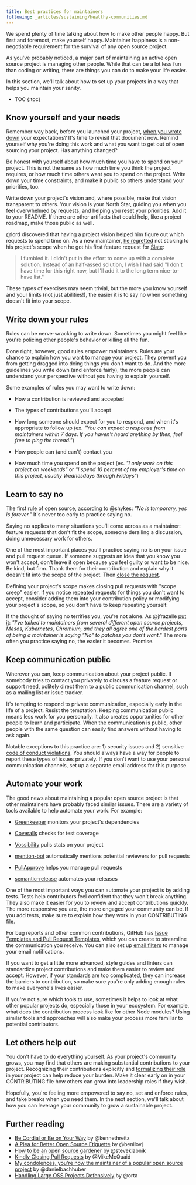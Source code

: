 ```yaml
---
title: Best practices for maintainers
following: _articles/sustaining/healthy-communities.md
---
```


We spend plenty of time talking about how to make other people happy. But first and foremost, make yourself happy. Maintainer happiness is a non-negotiable requirement for the survival of any open source project.

As you've probably noticed, a major part of maintaining an active open source project is managing other people. While that can be a lot less fun than coding or writing, there are things you can do to make your life easier.

In this section, we'll talk about how to set up your projects in a way that helps you maintain your sanity.

* TOC
{:toc}

## Know yourself and your needs

Remember way back, before you launched your project, [when you wrote down](../../getting-started/setting-expectations/) your expectations? It's time to revisit that document now. Remind yourself why you're doing this work and what you want to get out of open sourcing your project. Has anything changed?

Be honest with yourself about how much time you have to spend on your project. This is not the same as how much time you think the project requires, or how much time others want you to spend on the project. Write down your time constraints, and make it public so others understand your priorities, too.

Write down your project's vision and, where possible, make that vision transparent to others. Your vision is your North Star, guiding you when you feel overwhelmed by requests, and helping you reset your priorities. Add it to your README. If there are other artifacts that could help, like a project roadmap, make those public as well.

@lord discovered that having a project vision helped him figure out which requests to spend time on. As a new maintainer, [he regretted](https://lord.io/blog/2014/oss-tips/) not sticking to his project's scope when he got his first feature request for [Slate](https://github.com/lord/slate):

> I fumbled it. I didn't put in the effort to come up with a complete solution. Instead of an half-assed solution, I wish I had said "I don't have time for this right now, but I'll add it to the long term nice-to-have list."

These types of exercises may seem trivial, but the more you know yourself and your limits (not just abilities!), the easier it is to say no when something doesn't fit into your scope.

## Write down your rules

Rules can be nerve-wracking to write down. Sometimes you might feel like you're policing other people's behavior or killing all the fun.

Done right, however, good rules empower maintainers. Rules are your chance to explain how you want to manage your project. They prevent you from getting dragged into doing things you don't want to do. And the more guidelines you write down (and enforce fairly), the more people can understand your perspective without you having to explain yourself.

Some examples of rules you may want to write down:

* How a contribution is reviewed and accepted

* The types of contributions you'll accept

* How long someone should expect for you to respond, and when it's appropriate to follow up (ex. _"You can expect a response from maintainers within 7 days. If you haven't heard anything by then, feel free to ping the thread."_)

* How people can (and can't) contact you

* How much time you spend on the project (ex. _"I only work on this project on weekends"_ or _"I spend 10 percent of my employer's time on this project, usually Wednesdays through Fridays"_)

## Learn to say no

The first rule of open source, [according to](https://twitter.com/solomonstre/status/715277134978113536) @shykes: _"No is temporary, yes is forever."_ It's never too early to practice saying no.

Saying no applies to many situations you'll come across as a maintainer: feature requests that don't fit the scope, someone derailing a discussion, doing unnecessary work for others.

One of the most important places you'll practice saying no is on your issue and pull request queue. If someone suggests an idea that you know you won't accept, don't leave it open because you feel guilty or want to be nice. Be kind, but firm. Thank them for their contribution and explain why it doesn't fit into the scope of the project. Then [close the request](../../troubleshooting/contributions/).

Defining your project's scope makes closing pull requests with "scope creep" easier. If you notice repeated requests for things you don't want to accept, consider adding them into your contribution policy or modifying your project's scope, so you don't have to keep repeating yourself.

If the thought of saying no terrifies you, you're not alone. As @jfrazelle [put it](https://blog.jessfraz.com/post/the-art-of-closing/): _"I've talked to maintainers from several different open source projects, Mesos, Kubernetes, Chromium, and they all agree one of the hardest parts of being a maintainer is saying "No" to patches you don't want."_ The more often you practice saying no, the easier it becomes. Promise.

## Keep communication public

Wherever you can, keep communication about your project public. If somebody tries to contact you privately to discuss a feature request or support need, politely direct them to a public communication channel, such as a mailing list or issue tracker.

It's tempting to respond to private communication, especially early in the life of a project. Resist the temptation. Keeping communication public means less work for you personally. It also creates opportunities for other people to learn and participate. When the communication is public, other people with the same question can easily find answers without having to ask again.

Notable exceptions to this practice are: 1) security issues and 2) sensitive [code of conduct violations](../../troubleshooting/conduct/). You should always have a way for people to report these types of issues privately. If you don't want to use your personal communication channels, set up a separate email address for this purpose.

## Automate your work

The good news about maintaining a popular open source project is that other maintainers have probably faced similar issues. There are a variety of tools available to help automate your work. For example:

* [Greenkeeper](https://github.com/greenkeeperio/greenkeeper) monitors your project's dependencies

* [Coveralls](https://coveralls.io/) checks for test coverage

* [Vossibility](https://github.com/icecrime/vossibility-stack) pulls stats on your project

* [mention-bot](https://github.com/facebook/mention-bot) automatically mentions potential reviewers for pull requests

* [PullApprove](https://about.pullapprove.com/) helps you manage pull requests
* [semantic-release](https://github.com/semantic-release/semantic-release) automates your releases

One of the most important ways you can automate your project is by adding tests. Tests help contributors feel confident that they won't break anything. They also make it easier for you to review and accept contributions quickly. The more responsive you are, the more engaged your community can be. If you add tests, make sure to explain how they work in your CONTRIBUTING file.

For bug reports and other common contributions, GitHub has [Issue Templates and Pull Request Templates](https://github.com/blog/2111-issue-and-pull-request-templates), which you can create to streamline the communication you receive. You can also set up [email filters](https://github.com/blog/2203-email-updates-about-your-own-activity) to manage your email notifications.

If you want to get a little more advanced, style guides and linters can standardize project contributions and make them easier to review and accept. However, if your standards are too complicated, they can increase the barriers to contribution, so make sure you're only adding enough rules to make everyone's lives easier.

If you're not sure which tools to use, sometimes it helps to look at what other popular projects do, especially those in your ecosystem. For example, what does the contribution process look like for other Node modules? Using similar tools and approaches will also make your process more familiar to potential contributors.

## Let others help out

You don't have to do everything yourself. As your project's community grows, you may find that others are making substantial contributions to your project. Recognizing their contributions explicitly and [formalizing their role](../leadership/#how-do-i-formalize-leadership-roles-in-my-project) in your project can help reduce your burden. Make it clear early on in your CONTRIBUTING file how others can grow into leadership roles if they wish.

Hopefully, you're feeling more empowered to say no, set and enforce rules, and take breaks when you need them. In the next section, we'll talk about how you can leverage your community to grow a sustainable project.

## Further reading

* [Be Cordial or Be on Your Way](http://www.kennethreitz.org/essays/be-cordial-or-be-on-your-way) by @kennethreitz
* [A Plea for Better Open Source Etiquette](https://blog.quickpeople.co.uk/2013/04/14/a-plea-for-better-open-source-etiquette/) by @benilovj
* [How to be an open source gardener](http://words.steveklabnik.com/how-to-be-an-open-source-gardener) by @steveklabnik
* [Kindly Closing Pull Requests](https://github.com/blog/2124-kindly-closing-pull-requests) by @MikeMcQuaid
* [My condolences, you're now the maintainer of a popular open source project](https://runcommand.io/2016/06/26/my-condolences-youre-now-the-maintainer-of-a-popular-open-source-project/) by @danielbachhuber
* [Handling Large OSS Projects Defensively](http://artsy.github.io/blog/2016/07/03/handling-big-projects/) by @orta
